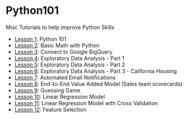# Python101


Misc Tutorials to help improve Python Skills

- [Lesson 1](https://github.com/papagorgio23/Python101/blob/master/Python_101.ipynb): Python 101
- [Lesson 2](https://github.com/papagorgio23/Python101/blob/master/Python_Math_101.ipynb): Basic Math with Python
- [Lesson 3](https://github.com/papagorgio23/Python101/blob/master/Connect_to_GBQ.ipynb): Connect to Google BigQuery
- [Lesson 4](https://github.com/papagorgio23/Python101/blob/master/EDA1.ipynb): Exploratory Data Analysis - Part 1
- [Lesson 5](https://github.com/papagorgio23/Python101/blob/master/EDA2.ipynb): Exploratory Data Analysis - Part 2
- [Lesson 6](https://github.com/papagorgio23/Python101/blob/master/California_Housing_EDA.ipynb): Exploratory Data Analysis - Part 3 - California Housing
- [Lesson 7](https://github.com/papagorgio23/Python101/blob/master/Email_Notification_Template_Update_to_GBQ_.ipynb): Automated Email Notifications
- [Lesson 8](https://github.com/papagorgio23/Python101/blob/master/Farmer_TL_Scorecard.ipynb): End-to-End Value Added Model (Sales team scorecards)
- [Lesson 9](https://github.com/papagorgio23/Python101/blob/master/Guessing_Game.ipynb): Guessing Game
- [Lesson 10](https://github.com/papagorgio23/Python101/blob/master/Linear_Regression_Example.ipynb): Linear Regression Model
- [Lesson 11](https://github.com/papagorgio23/Python101/blob/master/ml_regression.ipynb): Linear Regression Model with Cross Validation
- [Lesson 12](https://github.com/papagorgio23/Python101/blob/master/Feature_Selection.ipynb): Feature Selection
